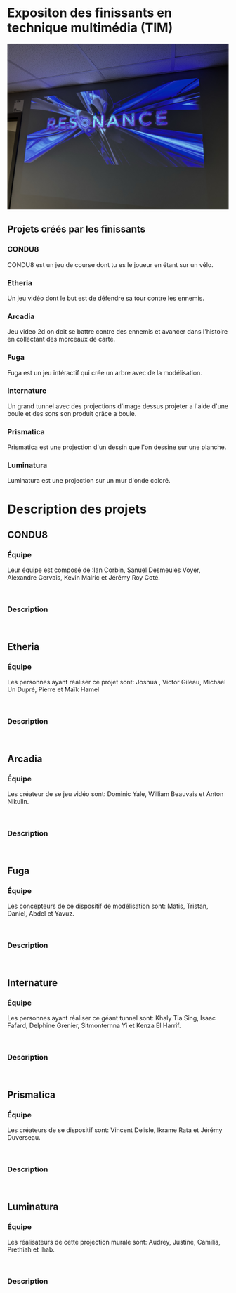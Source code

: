 # Expositon des finissants en technique multimédia (TIM)

<img src="./expo_finissant/media/image.jfif" />

## Projets créés par les finissants


### CONDU8

CONDU8 est un jeu de course dont tu es le joueur en étant sur un vélo.

### Etheria

Un jeu vidéo dont le but est de défendre sa tour contre les ennemis.

### Arcadia

Jeu video 2d on doit se battre contre des ennemis et avancer dans l'histoire en collectant des morceaux de carte.

### Fuga

Fuga est un jeu intéractif qui crée un arbre avec de la modélisation.

### Internature

Un grand tunnel avec des projections d'image dessus projeter a l'aide d'une boule et des sons son produit grâce a boule.

### Prismatica

Prismatica est une projection d'un dessin que l'on dessine sur une planche.

### Luminatura

Luminatura est une projection sur un mur d'onde coloré.

# Description des projets

## CONDU8
### Équipe
Leur équipe est composé de :Ian Corbin, Sanuel Desmeules Voyer, Alexandre Gervais, Kevin Malric et Jérémy Roy Coté.

<img src="" />

### Description

<img src="" />

## Etheria
### Équipe
Les personnes ayant réaliser ce projet sont: Joshua , Victor Gileau, Michael Un Dupré, Pierre et Maïk Hamel

<img src="" />

### Description

<img src="" />

## Arcadia
### Équipe
Les créateur de se jeu vidéo sont: Dominic Yale, William Beauvais et Anton Nikulin.

<img src="" />

### Description

<img src="" />

## Fuga
### Équipe
Les concepteurs de ce dispositif de modélisation sont: Matis, Tristan, Daniel, Abdel et Yavuz.

<img src="" />

### Description

<img src="" />


## Internature
### Équipe
Les personnes ayant réaliser ce géant tunnel sont: Khaly Tia Sing, Isaac Fafard, Delphine Grenier, Sitmonternna Yi et Kenza El Harrif.

<img src="" />

### Description

<img src="" />

## Prismatica
### Équipe
Les créateurs de se dispositif sont: Vincent Delisle, Ikrame Rata et Jérémy Duverseau.

<img src="" />

### Description

<img src="" />


## Luminatura
### Équipe
Les réalisateurs de cette projection murale sont: Audrey, Justine, Camilia, Prethiah et Ihab.

<img src="" />

### Description

<img src="" />

